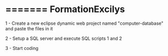 =======
FormationExcilys
================

1 - Create a new eclipse dynamic web project named "computer-database" and paste the files in it

2 - Setup a SQL server and execute SQL scripts 1 and 2

3 - Start coding
